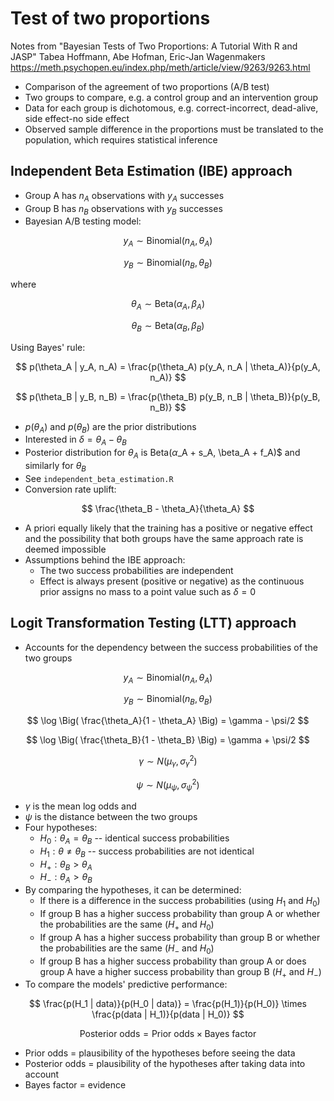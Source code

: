 # Test of two proportions

Notes from 
"Bayesian Tests of Two Proportions: A Tutorial With R and JASP"
Tabea Hoffmann, Abe Hofman, Eric-Jan Wagenmakers
https://meth.psychopen.eu/index.php/meth/article/view/9263/9263.html

* Comparison of the agreement of two proportions (A/B test)
* Two groups to compare, e.g. a control group and an intervention group
* Data for each group is dichotomous, e.g. correct-incorrect, dead-alive, side effect-no side effect
* Observed sample difference in the proportions must be translated to the population, which requires statistical inference

## Independent Beta Estimation (IBE) approach

* Group A has $n_A$ observations with $y_A$ successes
* Group B has $n_B$ observations with $y_B$ successes
* Bayesian A/B testing model:

$$
y_A \sim \text{Binomial}(n_A, \theta_A)
$$

$$
y_B \sim \text{Binomial}(n_B, \theta_B)
$$

where

$$
\theta_A \sim \text{Beta}(\alpha_A, \beta_A)
$$

$$
\theta_B \sim \text{Beta}(\alpha_B, \beta_B)
$$

Using Bayes' rule:

$$
p(\theta_A | y_A, n_A) = \frac{p(\theta_A) p(y_A, n_A | \theta_A)}{p(y_A, n_A)}
$$

$$
p(\theta_B | y_B, n_B) = \frac{p(\theta_B) p(y_B, n_B | \theta_B)}{p(y_B, n_B)}
$$

* $p(\theta_A)$ and $p(\theta_B)$ are the prior distributions
* Interested in $\delta = \theta_A - \theta_B$
* Posterior distribution for $\theta_A$ is $\text{Beta}(\alpha$_A + s_A, \beta_A + f_A)$ and similarly for $\theta_B$
* See `independent_beta_estimation.R`
* Conversion rate uplift:

$$
\frac{\theta_B - \theta_A}{\theta_A}
$$

* A priori equally likely that the training has a positive or negative effect and the possibility that both groups have the same approach rate is deemed impossible
* Assumptions behind the IBE approach:
    * The two success probabilities are independent
    * Effect is always present (positive or negative) as the continuous prior assigns no mass to a point value such as $\delta = 0$

## Logit Transformation Testing (LTT) approach

* Accounts for the dependency between the success probabilities of the two groups

$$
y_A \sim \text{Binomial}(n_A, \theta_A)
$$

$$
y_B \sim \text{Binomial}(n_B, \theta_B)
$$

$$
\log \Big(  \frac{\theta_A}{1 - \theta_A}  \Big) = \gamma - \psi/2
$$

$$
\log \Big(  \frac{\theta_B}{1 - \theta_B}  \Big) = \gamma + \psi/2
$$

$$
\gamma \sim N(\mu_\gamma, \sigma_\gamma^2)
$$

$$
\psi \sim N(\mu_\psi, \sigma_\psi^2)
$$

* $\gamma$ is the mean log odds and 
* $\psi$ is the distance between the two groups
* Four hypotheses:
    * $H_0: \theta_A = \theta_B$ -- identical success probabilities
    * $H_1: \theta \neq \theta_B$ -- success probabilities are not identical
    * $H_+: \theta_B > \theta_A$
    * $H_-: \theta_A > \theta_B$
* By comparing the hypotheses, it can be determined:
    * If there is a difference in the success probabilities (using $H_1$ and $H_0$)
    * If group B has a higher success probability than group A or whether the probabilities are the same ($H_+$ and $H_0$)
    * If group A has a higher success probability than group B or whether the probabilities are the same ($H_-$ and $H_0$)
    * If group B has a higher success probability than group A or does group A have a higher success probability than group B ($H_+$ and $H_-$)
* To compare the models' predictive performance:

$$
\frac{p(H_1 | data)}{p(H_0 | data)} = \frac{p(H_1)}{p(H_0)} \times \frac{p(data | H_1)}{p(data | H_0)}
$$

$$
\text{Posterior odds} = \text{Prior odds} \times \text{Bayes factor}
$$

* Prior odds = plausibility of the hypotheses before seeing the data
* Posterior odds = plausibility of the hypotheses after taking data into account
* Bayes factor = evidence

